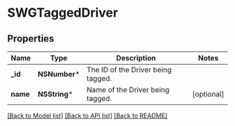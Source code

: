 # SWGTaggedDriver

## Properties
Name | Type | Description | Notes
------------ | ------------- | ------------- | -------------
**_id** | **NSNumber*** | The ID of the Driver being tagged. | 
**name** | **NSString*** | Name of the Driver being tagged. | [optional] 

[[Back to Model list]](../README.md#documentation-for-models) [[Back to API list]](../README.md#documentation-for-api-endpoints) [[Back to README]](../README.md)


